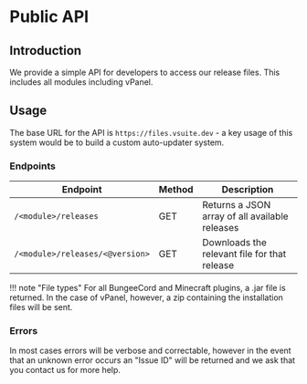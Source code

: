 
# Public API

## Introduction

We provide a simple API for developers to access our release files.  This includes all modules including vPanel.

## Usage

The base URL for the API is `https://files.vsuite.dev` - a key usage of this system would be to build a custom auto-updater system.

### Endpoints

| Endpoint                        | Method | Description                                    |
|---------------------------------|--------|------------------------------------------------|
| `/<module>/releases`            | GET    | Returns a JSON array of all available releases |
| `/<module>/releases/<@version>` | GET    | Downloads the relevant file for that release   |

!!! note "File types"
    For all BungeeCord and Minecraft plugins, a .jar file is returned.  In the case of vPanel, however, a zip containing the installation files will be sent.

### Errors

In most cases errors will be verbose and correctable, however in the event that an unknown error occurs an "Issue ID" will be returned and we ask that you contact us for more help.
